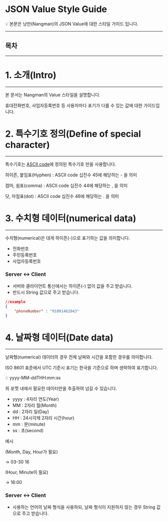 # JSON Value Style Guide

<aside>
💡 본문은 낭만(Nangman)의 JSON Value에 대한 스타일 가이드 입니다.

</aside>

---
## 목차

---

# 1. 소개(Intro)

---

본 문서는 Nangman의 Value 스타일을 설명합니다.

휴대전화번호, 사업자등록번호 등 사용자마다 표기가 다를 수 있는 값에 대한 가이드입니다.

# 2. 특수기호 정의(Define of special character)

---

특수기호는 [ASCII code](https://xn--ko-jnk.wikipedia.org/wiki/ASCII)에 정의된 특수기호 만을 사용합니다.
    

하이픈, 붙임표(Hyphen) : ASCII code 십진수 45에 해당하는 - 을 의미

컴마, 쉼표(comma) : ASCII code 십진수 44에 해당하는 , 을 의미

닷, 마침표(dot) : ASCII code 십진수 46에 해당하는 . 을 의미

# 3. 수치형 데이터(numerical data)

---

수치형(numerical)은 대게 하이픈(-)으로 표기하는 값을 의미합니다.

- 전화번호
- 주민등록번호
- 사업자등록번호

### Server ↔ Client

- 서버와 클라이언트 통신에서는 하이픈(-) 없이 값을 주고 받습니다.
- 반드시 String 값으로 주고 받습니다.

```json
//example
{
	"phoneNumber" : "01091462043"
}
```

# 4. 날짜형 데이터(Date data)

---

날짜형(numerical) 데이터의 경우 전체 날짜와 시간을 포함한 경우를 의미합니다.

ISO 8601 표준에서 UTC 기준시 표기는 한국을 기준으로 하며 생략하여 표기합니다.

<aside>
💡 yyyy-MM-ddTHH:mm:ss

</aside>

위 포맷 내에서 필요한 데이터만을 추출하여 넘길 수 있습니다.

- yyyy : 4자리 연도(Year)
- MM : 2자리 월(Month)
- dd : 2자리 일(Day)
- HH : 24시각제 2자리 시간(hour)
- mm : 분(minute)
- ss : 초(second)

예시 

(Month, Day, Hour가 필요)

→ 03-30 16

(Hour, Minute이 필요)

→ 16:00

### Server ↔ Client

- 사용하는 언어의 날짜 형식을 사용하되, 날짜 형식이 지원하지 않는 경우 String 값으로 주고 받습니다.
